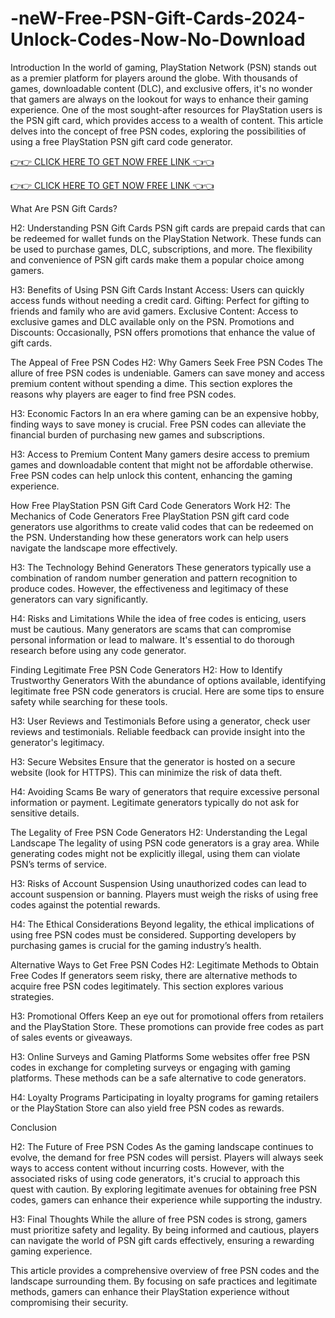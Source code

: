 # -neW-Free-PSN-Gift-Cards-2024-Unlock-Codes-Now-No-Download
Introduction
In the world of gaming, PlayStation Network (PSN) stands out as a premier platform for players around the globe. With thousands of games, downloadable content (DLC), and exclusive offers, it's no wonder that gamers are always on the lookout for ways to enhance their gaming experience. One of the most sought-after resources for PlayStation users is the PSN gift card, which provides access to a wealth of content. This article delves into the concept of free PSN codes, exploring the possibilities of using a free PlayStation PSN gift card code generator.

[👉👉 CLICK HERE TO GET NOW FREE LINK 👈👈](https://earnsters.com/psn-gift-card-generator/)

[👉👉 CLICK HERE TO GET NOW FREE LINK 👈👈](https://earnsters.com/psn-gift-card-generator/)

What Are PSN Gift Cards?

H2: Understanding PSN Gift Cards
PSN gift cards are prepaid cards that can be redeemed for wallet funds on the PlayStation Network. These funds can be used to purchase games, DLC, subscriptions, and more. The flexibility and convenience of PSN gift cards make them a popular choice among gamers.

H3: Benefits of Using PSN Gift Cards
Instant Access: Users can quickly access funds without needing a credit card.
Gifting: Perfect for gifting to friends and family who are avid gamers.
Exclusive Content: Access to exclusive games and DLC available only on the PSN.
Promotions and Discounts: Occasionally, PSN offers promotions that enhance the value of gift cards.

The Appeal of Free PSN Codes
H2: Why Gamers Seek Free PSN Codes
The allure of free PSN codes is undeniable. Gamers can save money and access premium content without spending a dime. This section explores the reasons why players are eager to find free PSN codes.

H3: Economic Factors
In an era where gaming can be an expensive hobby, finding ways to save money is crucial. Free PSN codes can alleviate the financial burden of purchasing new games and subscriptions.

H3: Access to Premium Content
Many gamers desire access to premium games and downloadable content that might not be affordable otherwise. Free PSN codes can help unlock this content, enhancing the gaming experience.

How Free PlayStation PSN Gift Card Code Generators Work
H2: The Mechanics of Code Generators
Free PlayStation PSN gift card code generators use algorithms to create valid codes that can be redeemed on the PSN. Understanding how these generators work can help users navigate the landscape more effectively.

H3: The Technology Behind Generators
These generators typically use a combination of random number generation and pattern recognition to produce codes. However, the effectiveness and legitimacy of these generators can vary significantly.

H4: Risks and Limitations
While the idea of free codes is enticing, users must be cautious. Many generators are scams that can compromise personal information or lead to malware. It's essential to do thorough research before using any code generator.

Finding Legitimate Free PSN Code Generators
H2: How to Identify Trustworthy Generators
With the abundance of options available, identifying legitimate free PSN code generators is crucial. Here are some tips to ensure safety while searching for these tools.

H3: User Reviews and Testimonials
Before using a generator, check user reviews and testimonials. Reliable feedback can provide insight into the generator's legitimacy.

H3: Secure Websites
Ensure that the generator is hosted on a secure website (look for HTTPS). This can minimize the risk of data theft.

H4: Avoiding Scams
Be wary of generators that require excessive personal information or payment. Legitimate generators typically do not ask for sensitive details.

The Legality of Free PSN Code Generators
H2: Understanding the Legal Landscape
The legality of using PSN code generators is a gray area. While generating codes might not be explicitly illegal, using them can violate PSN’s terms of service.

H3: Risks of Account Suspension
Using unauthorized codes can lead to account suspension or banning. Players must weigh the risks of using free codes against the potential rewards.

H4: The Ethical Considerations
Beyond legality, the ethical implications of using free PSN codes must be considered. Supporting developers by purchasing games is crucial for the gaming industry’s health.

Alternative Ways to Get Free PSN Codes
H2: Legitimate Methods to Obtain Free Codes
If generators seem risky, there are alternative methods to acquire free PSN codes legitimately. This section explores various strategies.

H3: Promotional Offers
Keep an eye out for promotional offers from retailers and the PlayStation Store. These promotions can provide free codes as part of sales events or giveaways.

H3: Online Surveys and Gaming Platforms
Some websites offer free PSN codes in exchange for completing surveys or engaging with gaming platforms. These methods can be a safe alternative to code generators.

H4: Loyalty Programs
Participating in loyalty programs for gaming retailers or the PlayStation Store can also yield free PSN codes as rewards.

Conclusion

H2: The Future of Free PSN Codes
As the gaming landscape continues to evolve, the demand for free PSN codes will persist. Players will always seek ways to access content without incurring costs. However, with the associated risks of using code generators, it's crucial to approach this quest with caution. By exploring legitimate avenues for obtaining free PSN codes, gamers can enhance their experience while supporting the industry.

H3: Final Thoughts
While the allure of free PSN codes is strong, gamers must prioritize safety and legality. By being informed and cautious, players can navigate the world of PSN gift cards effectively, ensuring a rewarding gaming experience.

This article provides a comprehensive overview of free PSN codes and the landscape surrounding them. By focusing on safe practices and legitimate methods, gamers can enhance their PlayStation experience without compromising their security.
